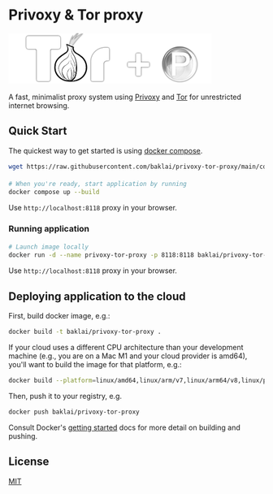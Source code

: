 # Privoxy & Tor proxy

![Privoxy + Tor](preview.png)

A fast, minimalist proxy system using [Privoxy](https://www.privoxy.org) and [Tor](https://www.torproject.org) for unrestricted internet browsing.

## Quick Start

The quickest way to get started is using [docker compose](https://docs.docker.com/compose/).

```bash
wget https://raw.githubusercontent.com/baklai/privoxy-tor-proxy/main/compose.yaml

# When you're ready, start application by running
docker compose up --build
```

Use `http://localhost:8118` proxy in your browser.

### Running application

```bash
# Launch image locally
docker run -d --name privoxy-tor-proxy -p 8118:8118 baklai/privoxy-tor-proxy:latest
```

Use `http://localhost:8118` proxy in your browser.

## Deploying application to the cloud

First, build docker image, e.g.:

```bash
docker build -t baklai/privoxy-tor-proxy .
```

If your cloud uses a different CPU architecture than your development
machine (e.g., you are on a Mac M1 and your cloud provider is amd64),
you'll want to build the image for that platform, e.g.:

```bash
docker build --platform=linux/amd64,linux/arm/v7,linux/arm64/v8,linux/ppc64le,linux/s390x -t baklai/privoxy-tor-proxy .
```

Then, push it to your registry, e.g.

```bash
docker push baklai/privoxy-tor-proxy
```

Consult Docker's [getting started](https://docs.docker.com/go/get-started-sharing/)
docs for more detail on building and pushing.

## License

[MIT](LICENSE)
